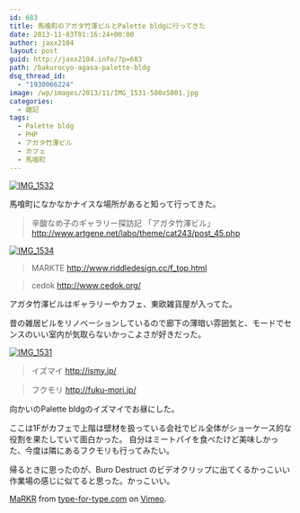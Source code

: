 ```yaml
---
id: 683
title: 馬喰町のアガタ竹澤ビルとPalette bldgに行ってきた
date: 2013-11-03T01:16:24+00:00
author: jaxx2104
layout: post
guid: http://jaxx2104.info/?p=683
path: /bakurocyo-agasa-palette-bldg
dsq_thread_id:
  - "1930066224"
image: /wp/images/2013/11/IMG_1531-500x5001.jpg
categories:
  - 雑記
tags:
  - Palette bldg
  - PHP
  - アガタ竹澤ビル
  - カフェ
  - 馬喰町
---
```

[<img src="/images/2013/11/IMG_1532-500x500.jpg" alt="IMG_1532" class="img-rounded alignnone size-large wp-image-689" srcset="/images/2013/11/IMG_1532-500x500.jpg 500w, /images/2013/11/IMG_1532-150x150.jpg 150w, /images/2013/11/IMG_1532-300x300.jpg 300w" sizes="(max-width: 500px) 100vw, 500px" />](/images/2013/11/IMG_1532.jpg)

馬喰町になかなかナイスな場所があると知って行ってきた。

> 辛酸なめ子のギャラリー探訪記 「アガタ竹澤ビル」
> http://www.artgene.net/labo/theme/cat243/post_45.php

<!--more-->

[<img src="/images/2013/11/IMG_1534.jpg" alt="IMG_1534" class="img-rounded img-responsive alignnone wp-image-690" srcset="/images/2013/11/IMG_1534.jpg 500w, /images/2013/11/IMG_1534-150x150.jpg 150w, /images/2013/11/IMG_1534-300x300.jpg 300w" sizes="(max-width: 500px) 100vw, 500px" />](/images/2013/11/IMG_1534.jpg)

> MARKTE
> http://www.riddledesign.cc/f_top.html

> cedok
> http://www.cedok.org/

アガタ竹澤ビルはギャラリーやカフェ、東欧雑貨屋が入ってた。

昔の雑居ビルをリノベーションしているので廊下の薄暗い雰囲気と、モードでセンスのいい室内が気取らないかっこよさが好きだった。

[<img src="/images/2013/11/IMG_1531-500x500.jpg" alt="IMG_1531" class="img-rounded alignnone size-large wp-image-687" srcset="/images/2013/11/IMG_1531-500x500.jpg 500w, /images/2013/11/IMG_1531-150x150.jpg 150w, /images/2013/11/IMG_1531-300x300.jpg 300w" sizes="(max-width: 500px) 100vw, 500px" />](/images/2013/11/IMG_1531.jpg)

> イズマイ
> http://ismy.jp/

> フクモリ
> http://fuku-mori.jp/

向かいのPalette bldgのイズマイでお昼にした。

ここは1Fがカフェで上階は壁材を扱っている会社でビル全体がショーケース的な役割を果たしていて面白かった。
自分はミートパイを食べたけど美味しかった、今度は隣にあるフクモリも行ってみたい。


帰るときに思ったのが、Buro Destruct のビデオクリップに出てくるかっこいい作業場の感じに似てると思った。かっこいい。

[MaRKR](http://vimeo.com/38870492) from [type-for-type.com](http://vimeo.com/user10223946) on [Vimeo](https://vimeo.com).

&nbsp;
